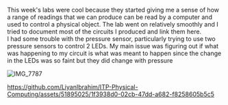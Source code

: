 This week's labs were cool because they started giving me a sense of how a range of readings that we can produce can be read by a computer and used to control a physical object. The lab went on relatively smoothly and I tried to document most of the circuits I produced and link them here. 
</br> 
I had some trouble with the pressure sensor, particularly trying to use two pressure sensors to control 2 LEDs. My main issue was figuring out if what was happening to my circuit is what was meant to happen since the change in the LEDs was so faint but they did change with pressure 

![IMG_7787](https://github.com/LiyanIbrahim/ITP-Physical-Computing/assets/51895025/070ccca1-7467-4e85-9296-1c72602acbfb)

https://github.com/LiyanIbrahim/ITP-Physical-Computing/assets/51895025/1f3938d0-02cb-47dd-a682-f8258605b5c5

